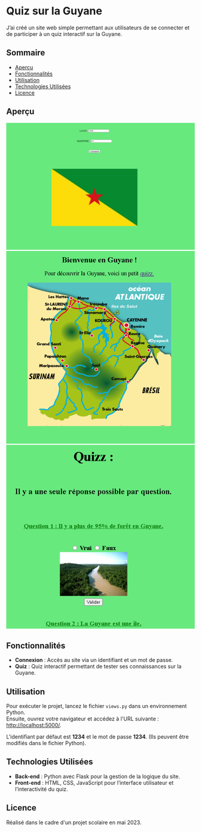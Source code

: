 # Quiz sur la Guyane

J’ai créé un site web simple permettant aux utilisateurs de se connecter et de participer à un quiz interactif sur la Guyane.

## Sommaire
- [Aperçu](#aperçu)
- [Fonctionnalités](#fonctionnalités)
- [Utilisation](#utilisation)
- [Technologies Utilisées](#technologies-utilisées)
- [Licence](#licence)


## Aperçu

![page de connexion](page_1.png)
![page principal](page_2.png)
![quiz](page_3.png)

## Fonctionnalités

- **Connexion** : Accès au site via un identifiant et un mot de passe.
- **Quiz** : Quiz interactif permettant de tester ses connaissances sur la Guyane.

## Utilisation

Pour exécuter le projet, lancez le fichier `views.py` dans un environnement Python.\
Ensuite, ouvrez votre navigateur et accédez à l'URL suivante : [http://localhost:5000/](http://localhost:5000/).

L'identifiant par défaut est **1234** et le mot de passe **1234**. (Ils peuvent être modifiés dans le fichier Python).

## Technologies Utilisées

- **Back-end** : Python avec Flask pour la gestion de la logique du site.
- **Front-end** : HTML, CSS, JavaScript pour l’interface utilisateur et l’interactivité du quiz.

## Licence

Réalisé dans le cadre d'un projet scolaire en mai 2023.
